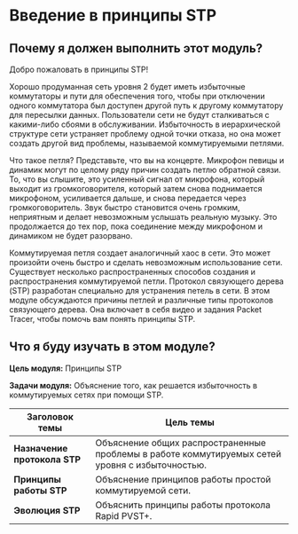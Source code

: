 # Введение в принципы STP

<!-- 5.0.1 -->
## Почему я должен выполнить этот модуль?

Добро пожаловать в принципы STP!

Хорошо продуманная сеть уровня 2 будет иметь избыточные коммутаторы и пути для обеспечения того, чтобы при отключении одного коммутатора был доступен другой путь к другому коммутатору для пересылки данных. Пользователи сети не будут сталкиваться с какими-либо сбоями в обслуживании. Избыточность в иерархической структуре сети устраняет проблему одной точки отказа, но она может создать другой вид проблемы, называемой коммутируемыми петлями.

Что такое петля? Представьте, что вы на концерте. Микрофон певицы и динамик могут по целому ряду причин создать петлю обратной связи. То, что вы слышите, это усиленный сигнал от микрофона, который выходит из громкоговорителя, который затем снова поднимается микрофоном, усиливается дальше, и снова передается через громкоговоритель. Звук быстро становится очень громким, неприятным и делает невозможным услышать реальную музыку. Это продолжается до тех пор, пока соединение между микрофоном и динамиком не будет разорвано.

Коммутируемая петля создает аналогичный хаос в сети. Это может произойти очень быстро и сделать невозможным использование сети. Существует несколько распространенных способов создания и распространения коммутируемой петли. Протокол связующего дерева (STP) разработан специально для устранения петель в сети. В этом модуле обсуждаются причины петлей и различные типы протоколов связующего дерева. Она включает в себя видео и задания Packet Tracer, чтобы помочь вам понять принципы STP.

<!-- 5.0.2 -->

## Что я буду изучать в этом модуле?

**Цель модуля:** Принципы STP

**Задачи модуля:** Объяснение того, как решается избыточность в коммутируемых сетях при помощи STP.

| **Заголовок темы** |	**Цель темы** |
| --- | --- |
| **Назначение протокола STP** | Объяснение общих распространенные проблемы в работе коммутируемых сетей уровня с избыточностью. |
| **Принципы работы STP**	| Объяснение принципов работы простой коммутируемой сети. |
| **Эволюция STP** | Объяснить принципы работы протокола Rapid PVST+. |